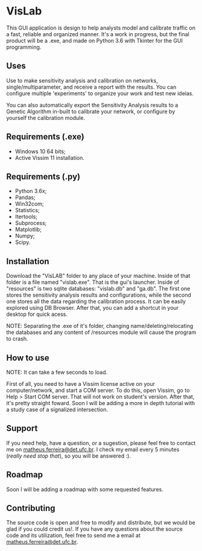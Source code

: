 # VisLab

This GUI application is design to help analysts model and calibrate traffic on a fast, reliable and organized manner.
It's a work in progress, but the final product will be a .exe, and made on Python 3.6 with Tkinter for the GUI programming.

## Uses

Use to make sensitivity analysis and calibration on networks, single/multiparameter, and receive a report with the results. You can configure multiple 'experiments' to organize your work and test new ideias.

You can also automatically export the Sensitivity Analysis results to a Genetic Algorithm in-built to calibrate your network, or configure by yourself the calibration module.

## Requirements (.exe)

- Windows 10 64 bits;
- Active Vissim 11 installation.

## Requirements (.py)

- Python 3.6x;
- Pandas;
- Win32com;
- Statistics;
- Itertools;
- Subprocess;
- Matplotlib;
- Numpy;
- Scipy.

## Installation

Download the "VisLAB" folder to any place of your machine. Inside of that folder is a file named "vislab.exe". That is the gui's launcher. Inside of "resources" is two sqlite databases: "vislab.db" and "ga.db". The first one stores the sensitivity analysis results and configurations, while the second one stores all the data regarding the calibration process. It can be easily explored using DB Browser.
After that, you can add a shortcut in your desktop for quick acess.

NOTE: Separating the .exe of it's folder, changing name/deleting/relocating the databases and any content of /resources module will cause the program to crash.  

## How to use

NOTE: It can take a few seconds to load.

First of all, you need to have a Vissim license active on your computer/network, and start a COM server. To do this, open Vissim, go to Help > Start COM server. That will not work on student's version. After that, it's pretty straight foward. Soon I will be adding a more in depth tutorial with a study case of a signalized intersection.

## Support

If you need help, have a question, or a sugestion, please feel free to contact me on matheus.ferreira@det.ufc.br. I check my email every 5 minutes (_really need stop that_), so you will be answered :).

## Roadmap

Soon I will be adding a roadmap with some requested features.


## Contributing

The source code is open and free to modify and distribute, but we would be glad if you could credit us!. If you have any questions about the source code and its utilization, feel free to send me a email at matheus.ferreira@det.ufc.br.
